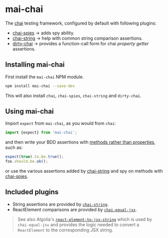 # mai-chai
The [chai](http://chaijs.com) testing framework, configured by default
with following plugins:

* [chai-spies](http://chaijs.com/plugins/chai-spies) &rarr; adds spy ability.
* [chai-string](http://chaijs.com/plugins/chai-string) &rarr; help with common
  string comparison assertions.
* [dirty-chai](https://github.com/prodatakey/dirty-chai) &rarr; provides a
  function-call form for chai _property getter_ assertions.

## Installing mai-chai

First install the `mai-chai` NPM module.

```bash
npm install mai-chai --save-dev
```

This will also install `chai`, `chai-spies`, `chai-string` and `dirty-chai`.

## Using mai-chai

Import `expect` from `mai-chai`, as you would from `chai`:

```js
import {expect} from 'mai-chai';
```

and then write your BDD assertions with [methods rather than
properties](https://github.com/prodatakey/dirty-chai#function-form-for-terminating-assertion-properties),
such as:

```js
expect(true).to.be.true();
foo.should.be.ok();
```

or use the various assertions added by [chai-string](http://chaijs.com/plugins/chai-string)
and spy on methods with [chai-spies](http://chaijs.com/plugins/chai-spies).

## Included plugins

* String assertions are provided by [`chai-string`](https://github.com/onechiporenko/chai-string).
* ReactElement comparisons are provided by [`chai-equal-jsx`](https://github.com/echenley/chai-equal-jsx).

> See also Algolia's [`react-element-to-jsx-string`](https://github.com/algolia/react-element-to-jsx-string)
which is used by `chai-equal-jsx` and provides the logic needed to convert a
`ReactElement` to the corresponding JSX string.

